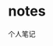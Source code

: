 <!--
 * @Date: 2021-07-31 12:59:57
 * @Author: 浩
 * @LastEditors: 浩
 * @FilePath: \notes\README.md
-->
# notes
个人笔记

